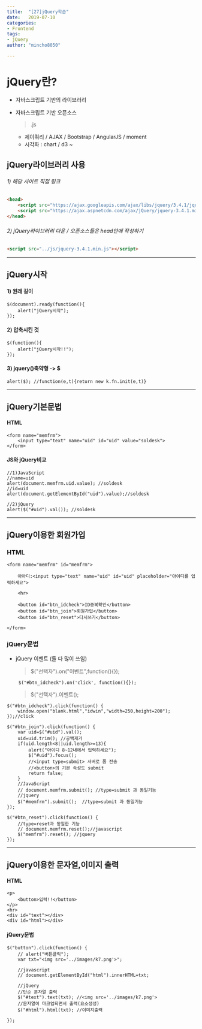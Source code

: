 ```yaml
---
title:  "[27]jQuery학습"
date:   2019-07-10
categories: 
- Frontend
tags: 
- jQuery
author: "mincho8050"

---
```


# jQuery란?

- 자바스크립트 기반의 라이브러리 

- 자바스크립트 기반 오픈소스 

  > .js

  - 제이쿼리 / AJAX / Bootstrap / AngularJS / moment
  - 시각화 : chart / d3 ~





## jQuery라이브러리 사용



###### 1) 해당 사이트 직접 링크

```html
<head>
    <script src="https://ajax.googleapis.com/ajax/libs/jquery/3.4.1/jquery.min.js"></script> <!--또는-->
    <script src="https://ajax.aspnetcdn.com/ajax/jQuery/jquery-3.4.1.min.js"></script>
</head>
```

###### 2) jQuery라이브러리 다운 / 오픈소스들은 head안에 작성하기

```html
<script src="../js/jquery-3.4.1.min.js"></script>
```





------





## jQuery시작



#### 1) 원래 길이

```
$(document).ready(function(){
    alert("jQuery시작");
});
```

#### 2) 압축시킨 것

```
$(function(){
    alert("jQuery시작!!");
});
```

#### 3) jquery()축약형 -> $

```
alert($); //function(e,t){return new k.fn.init(e,t)}
```





------





## jQuery기본문법



#### HTML

```
<form name="memfrm">
    <input type="text" name="uid" id="uid" value="soldesk">
</form>
```

#### JS와 jQuery비교

```
//1)JavaScript
//name=uid
alert(document.memfrm.uid.value); //soldesk
//id=uid
alert(document.getElementById("uid").value);//soldesk

//2)jQuery
alert($("#uid").val()); //soldesk
```





------





## jQuery이용한 회원가입



### HTML

```
<form name="memfrm" id="memfrm">
    
    아아디:<input type="text" name="uid" id="uid" placeholder="아이디를 입력하세요">
    
    <hr>
    
    <button id="btn_idcheck">ID중복확인</button>
    <button id="btn_join">회원가입</button>
    <button id="btn_reset">다시쓰기</button>
    
</form>
```



### jQuery문법

- jQuery 이벤트 (둘 다 많이 쓰임)

  > $("선택자").on("이벤트",function(){});

  ```
   $("#btn_idcheck").on('click', function(){});
  ```

  > $("선택자").이벤트();

```
$("#btn_idcheck").click(function() {
    window.open("blank.html","idwin","width=250,height=200");
});//click

$("#btn_join").click(function() {
    var uid=$("#uid").val();
    uid=uid.trim(); //공백제거
    if(uid.length<8||uid.length>=13){
        alert("아이디 8~12내에서 입력하세요");
        $("#uid").focus();
        //<input type=submit> 서버로 폼 전송
        //<button>의 기본 속성도 submit
        return false;
    }
    //JavaScript
    // document.memfrm.submit(); //type=submit 과 동일기능
    //jquery
    $("#memfrm").submit();  //type=submit 과 동일기능
});

$("#btn_reset").click(function() {
    //type=reset과 동일한 기능
    // document.memfrm.reset();//javascript
    $("memfrm").reset(); //jquery
});
```





------





## jQuery이용한 문자열,이미지 출력



#### HTML

```
<p>
    <button>입력!!</button>
</p>
<hr>
<div id="text"></div>
<div id="html"></div>
```



#### jQuery문법

```
$("button").click(function() {
    // alert("버튼클릭");
    var txt="<img src='../images/k7.png'>";
    
    //javascript
    // document.getElementById("html").innerHTML=txt;

    //jQuery
    //단순 문자열 출력
    $("#text").text(txt); //<img src='../images/k7.png'>
    //문자열이 마크업되면서 출력(요소생성)
    $("#html").html(txt); //이미지출력
    
});
```

